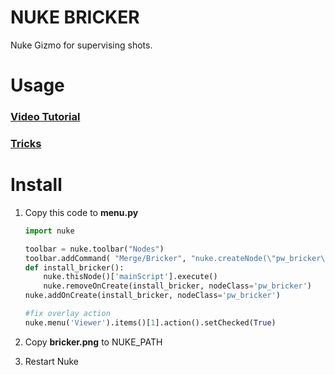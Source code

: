 # NUKE BRICKER

Nuke Gizmo for supervising shots.

# Usage
### [Video Tutorial](https://youtu.be/z18xjO2nJfg)

### [Tricks](https://youtu.be/TFQaIXKqf1Q)

# Install

1. Copy this code to __menu.py__

    ```python
    import nuke
    
    toolbar = nuke.toolbar("Nodes")
    toolbar.addCommand( "Merge/Bricker", "nuke.createNode(\"pw_bricker\")", icon="bricker.png")
    def install_bricker():
        nuke.thisNode()['mainScript'].execute()
        nuke.removeOnCreate(install_bricker, nodeClass='pw_bricker')
    nuke.addOnCreate(install_bricker, nodeClass='pw_bricker')
    
    #fix overlay action
    nuke.menu('Viewer').items()[1].action().setChecked(True)
    ```

2. Copy __bricker.png__ to NUKE_PATH

3. Restart Nuke
